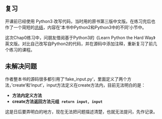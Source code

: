 ## 复习

开课前已经使用 Python3 改写代码，当时用的原书第三版中文版。在练习完后也作了一个简短的[总结](http://www.jianshu.com/p/7ef2819a896e)，内容在‘本书中Python2和Python3中的不同’小节中。

这次Chap0练习中，问朋友借阅基于Python3的《Learn Python the Hard Way》英文版。对比自己改写自Python2的代码，并在源码中添加注释，重新复习了前几个练习的课程。

## 未解决问题

作者整本书的源码很多都引用了’fake_input.py‘，里面定义了两个方法，’create‘和‘input’，input方法定义在create方法内，目前无法明白的是：

- **方法内定义方法**
- **create方法返回方法元组``` return input, input```**

这是日后要弄明白的地方，现在无法把问题描述清楚，也就无法提问，先作记录。